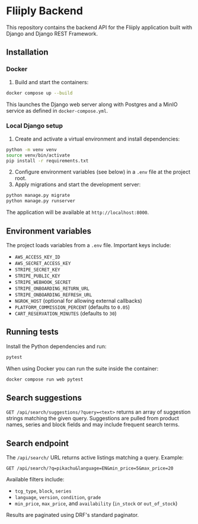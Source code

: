 # Fliiply Backend

This repository contains the backend API for the Fliiply application built with Django and Django REST Framework.

## Installation

### Docker

1. Build and start the containers:

```bash
docker compose up --build
```

This launches the Django web server along with Postgres and a MinIO service as defined in `docker-compose.yml`.

### Local Django setup

1. Create and activate a virtual environment and install dependencies:

```bash
python -m venv venv
source venv/bin/activate
pip install -r requirements.txt
```

2. Configure environment variables (see below) in a `.env` file at the project root.
3. Apply migrations and start the development server:

```bash
python manage.py migrate
python manage.py runserver
```

The application will be available at `http://localhost:8000`.

## Environment variables

The project loads variables from a `.env` file. Important keys include:

- `AWS_ACCESS_KEY_ID`
- `AWS_SECRET_ACCESS_KEY`
- `STRIPE_SECRET_KEY`
- `STRIPE_PUBLIC_KEY`
- `STRIPE_WEBHOOK_SECRET`
- `STRIPE_ONBOARDING_RETURN_URL`
- `STRIPE_ONBOARDING_REFRESH_URL`
- `NGROK_HOST` (optional for allowing external callbacks)
- `PLATFORM_COMMISSION_PERCENT` (defaults to `0.05`)
- `CART_RESERVATION_MINUTES` (defaults to `30`)

## Running tests

Install the Python dependencies and run:

```bash
pytest
```

When using Docker you can run the suite inside the container:

```bash
docker compose run web pytest
```

## Search suggestions

`GET /api/search/suggestions/?query=<text>` returns an array of suggestion strings
matching the given query. Suggestions are pulled from product names, series and
block fields and may include frequent search terms.

## Search endpoint

The `/api/search/` URL returns active listings matching a query. Example:

```http
GET /api/search/?q=pikachu&language=EN&min_price=5&max_price=20
```

Available filters include:

- `tcg_type`, `block`, `series`
- `language`, `version`, `condition`, `grade`
- `min_price`, `max_price`, and `availability` (`in_stock` or `out_of_stock`)

Results are paginated using DRF's standard paginator.
